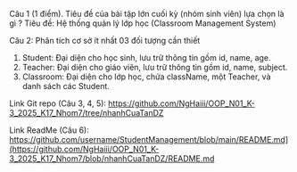 Câu 1 (1 điểm). Tiêu đề của bài tập lớn cuối kỳ (nhóm sinh viên) lựa chọn là gì ? 
Tiêu đề: Hệ thống quản lý lớp học (Classroom Management System)

Câu 2: Phân tích cơ sở ít nhất 03 đối tượng cần thiết  
1. Student: Đại diện cho học sinh, lưu trữ thông tin gồm id, name, age.  
2. Teacher: Đại diện cho giáo viên, lưu trữ thông tin gồm id, name, subject.  
3. Classroom: Đại diện cho lớp học, chứa className, một Teacher, và danh sách các Student.

Link Git repo (Câu 3, 4, 5): https://github.com/NgHaiii/OOP_N01_K-3_2025_K17_Nhom7/tree/nhanhCuaTanDZ

Link ReadMe (Câu 6): https://github.com/username/StudentManagement/blob/main/README.md](https://github.com/NgHaiii/OOP_N01_K-3_2025_K17_Nhom7/blob/nhanhCuaTanDZ/README.md
